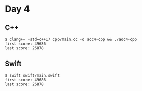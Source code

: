 # Day 4

## C++

```shell
$ clang++ -std=c++17 cpp/main.cc -o aoc4-cpp && ./aoc4-cpp
first score: 49686
last score: 26878
```

## Swift

```shell
$ swift swift/main.swift
first score: 49686
last score: 26878
```
